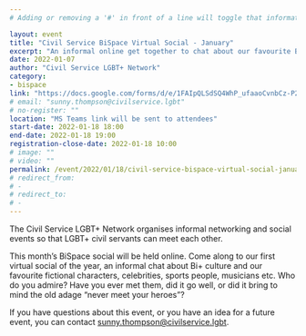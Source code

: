 ```yaml
---
# Adding or removing a '#' in front of a line will toggle that information off and on from being processed. 

layout: event
title: "Civil Service BiSpace Virtual Social - January"
excerpt: "An informal online get together to chat about our favourite Bi+ icons"
date: 2022-01-07
author: "Civil Service LGBT+ Network"
category: 
- bispace
link: "https://docs.google.com/forms/d/e/1FAIpQLSdSQ4WhP_ufaaoCvnbCz-P2W2d-D8wB6sRURS9_6KYyVh4Jww/viewform?usp=sf_link"
# email: "sunny.thompson@civilservice.lgbt"
# no-register: ""
location: "MS Teams link will be sent to attendees"
start-date: 2022-01-18 18:00
end-date: 2022-01-18 19:00
registration-close-date: 2022-01-18 10:00
# image: ""
# video: ""
permalink: /event/2022/01/18/civil-service-bispace-virtual-social-january
# redirect_from: 
# - 
# redirect_to: 
# - 
---
```


The Civil Service LGBT+ Network organises informal networking and social events so that LGBT+ civil servants can meet each other. 

This month’s BiSpace social will be held online. Come along to our first virtual social of the year, an informal chat about Bi+ culture and our favourite fictional characters, celebrities, sports people, musicians etc.  Who do you admire? Have you ever met them, did it go well, or did it bring to mind the old adage “never meet your heroes”?

If you have questions about this event, or you have an idea for a future event, you can contact <sunny.thompson@civilservice.lgbt>.
